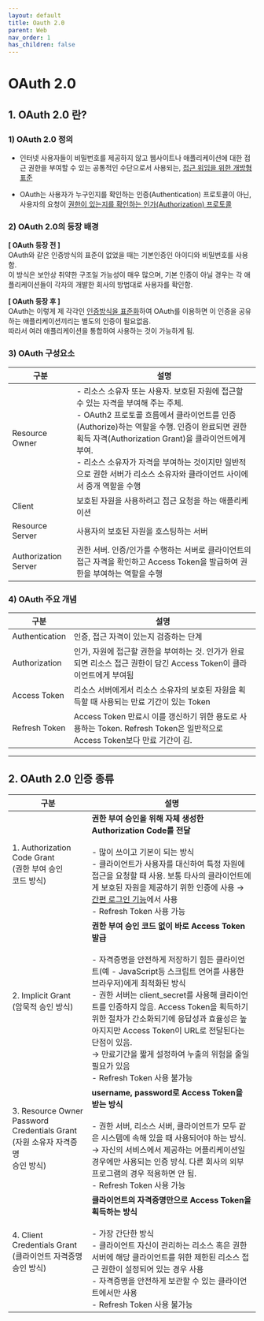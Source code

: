 ```yaml
---
layout: default
title: Oauth 2.0
parent: Web
nav_order: 1
has_children: false
---
```


# OAuth 2.0  

## 1. OAuth 2.0 란?  

### 1) OAuth 2.0 정의  
- 인터넷 사용자들이 비밀번호를 제공하지 않고 웹사이트나 애플리케이션에 대한 접근 권한을 부여할 수 있는 공통적인 수단으로서 사용되는, <u>접근 위임을 위한 개방형 표준</u>  

- OAuth는 사용자가 누구인지를 확인하는 인증(Authentication) 프로토콜이 아닌, 사용자의 요청이 <u>권한이 있는지를 확인하는 인가(Authorization) 프로토콜</u>  


### 2) OAuth 2.0의 등장 배경  
**[ OAuth 등장 전 ]**  
OAuth와 같은 인증방식의 표준이 없었을 때는 기본인증인 아이디와 비밀번호를 사용함.  
이 방식은 보안상 취약한 구조일 가능성이 매우 많으며, 기본 인증이 아닐 경우는 각 애플리케이션들이 각자의 개발한 회사의 방법대로 사용자를 확인함.  

**[ OAuth 등장 후 ]**  
OAuth는 이렇게 제 각각인 <u>인증방식을 표준화</u>하여 OAuth를 이용하면 이 인증을 공유하는 애플리케이션끼리는 별도의 인증이 필요없음.  
따라서 여러 애플리케이션을 통합하여 사용하는 것이 가능하게 됨.  


### 3) OAuth 구성요소

|구분|설명|
|----|------------|
|Resource Owner|- 리소스 소유자 또는 사용자. 보호된 자원에 접근할 수 있는 자격을 부여해 주는 주체. <br/>- OAuth2 프로토콜 흐름에서 클라이언트를 인증(Authorize)하는 역할을 수행. 인증이 완료되면 권한 획득 자격(Authorization Grant)을 클라이언트에게 부여. <br/>- 리소스 소유자가 자격을 부여하는 것이지만 일반적으로 권한 서버가 리소스 소유자와 클라이언트 사이에서 중개 역할을 수행|
|Client|보호된 자원을 사용하려고 접근 요청을 하는 애플리케이션|
|Resource Server|사용자의 보호된 자원을 호스팅하는 서버|
|Authorization Server|권한 서버. 인증/인가를 수행하는 서버로 클라이언트의 접근 자격을 확인하고 Access Token을 발급하여 권한을 부여하는 역할을 수행|


### 4) OAuth 주요 개념

|구분|설명|
|----|------------|
|Authentication|인증, 접근 자격이 있는지 검증하는 단계|
|Authorization|인가, 자원에 접근할 권한을 부여하는 것. 인가가 완료되면 리소스 접근 권한이 담긴 Access Token이 클라이언트에게 부여됨|
|Access Token|리소스 서버에게서 리소스 소유자의 보호된 자원을 획득할 때 사용되는 만료 기간이 있는 Token|
|Refresh Token|Access Token 만료시 이를 갱신하기 위한 용도로 사용하는 Token. Refresh Token은 일반적으로 Access Token보다 만료 기간이 김.|

<hr/>

## 2. OAuth 2.0 인증 종류  

|구분|설명|
|----|------------|
|1. Authorization Code Grant <br/> (권한 부여 승인 <br/> 코드 방식)|**권한 부여 승인을 위해 자체 생성한 Authorization Code를 전달** <br/><br/>- 많이 쓰이고 기본이 되는 방식 <br/>- 클라이언트가 사용자를 대신하여 특정 자원에 접근을 요청할 때 사용. 보통 타사의 클라이언트에게 보호된 자원을 제공하기 위한 인증에 사용 → <u>간편 로그인 기능</u>에서 사용 <br/>- Refresh Token 사용 가능|
|2. Implicit Grant <br/> (암묵적 승인 방식)|**권한 부여 승인 코드 없이 바로 Access Token 발급** <br/><br/>- 자격증명을 안전하게 저장하기 힘든 클라이언트(예 - JavaScript등 스크립트 언어를 사용한 브라우저)에게 최적화된 방식 <br/>- 권한 서버는 client_secret를 사용해 클라이언트를 인증하지 않음. Access Token을 획득하기 위한 절차가 간소화되기에 응답성과 효율성은 높아지지만 Access Token이 URL로 전달된다는 단점이 있음. <br/>→ 만료기간을 짧게 설정하여 누출의 위험을 줄일 필요가 있음 <br/>- Refresh Token 사용 불가능|
|3. Resource Owner Password Credentials Grant <br/> (자원 소유자 자격증명 <br/> 승인 방식)|**username, password로 Access Token을 받는 방식** <br/><br/>- 권한 서버, 리소스 서버, 클라이언트가 모두 같은 시스템에 속해 있을 때 사용되어야 하는 방식. <br/>→ 자신의 서비스에서 제공하는 어플리케이션일 경우에만 사용되는 인증 방식. 다른 회사의 외부 프로그램의 경우 적용하면 안 됨. <br/>- Refresh Token 사용 가능|
|4. Client Credentials Grant <br/> (클라이언트 자격증명 <br/> 승인 방식)|**클라이언트의 자격증명만으로 Access Token을 획득하는 방식** <br/><br/>- 가장 간단한 방식 <br/>- 클라이언트 자신이 관리하는 리소스 혹은 권한 서버에 해당 클라이언트를 위한 제한된 리소스 접근 권한이 설정되어 있는 경우 사용 <br/>- 자격증명을 안전하게 보관할 수 있는 클라이언트에서만 사용 <br/>- Refresh Token 사용 불가능|

